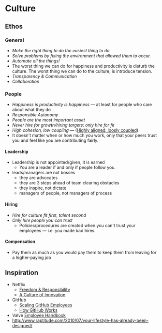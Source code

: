 Culture
=======

Ethos
-----

### General

* *Make the right thing to do the easiest thing to do.*
* *Solve problems by fixing the environment that allowed them to occur.*
* *Automate all the things!*
* The worst thing we can do for happiness and productivity is disturb the culture. 
  The worst thing we can do to the culture, is introduce tension.
* *Transparency & Communication*
* *Collaboration*

### People

* *Happiness is productivity is happiness* — at least for people who care about what they do
* *Responsible Autonomy*
* *People are the most important asset*
* *Never hire for growth/hiring targets; only hire for fit*
* *High cohesion, low coupling* — ([Highly aligned, loosly coupled](http://www.youtube.com/watch?v=o3e1lnixKBM#t=136s))
* It doesn't matter when or how much you work, only that your peers trust you and feel like you are contributing fairly.

#### Leadership

* Leadership is not appointed/given, it is earned
  * You are a leader if and only if people follow you.
* leads/managers are not bosses
  * they are advocates
  * they are 3 steps ahead of team clearing obstacles
  * they inspire, not dictate
  * managers of people, not managers of process

#### Hiring

* *Hire for culture fit first, talent second*
* *Only hire people you can trust*
  * Policies/procedures are created when you can't trust your employees — i.e. you made bad hires.

#### Compensation

* Pay them as much as you would pay them to keep them from leaving for a higher-paying job

Inspiration
-----------

* Netflix
  * [Freedom & Responsibility](http://www.slideshare.net/reed2001/culture-1798664)
  * [A Culture of Innovation](http://www.youtube.com/watch?v=o3e1lnixKBM)
* GitHub
  * [Scaling GitHub Employees](http://zachholman.com/posts/how-github-works/)
  * [How GitHub Works](http://zachholman.com/posts/how-github-works/)
* Valve [Employee Handbook](http://assets.sbnation.com/assets/1074301/Valve_Handbook_LowRes.pdf)
* http://www.raptitude.com/2010/07/your-lifestyle-has-already-been-designed/

